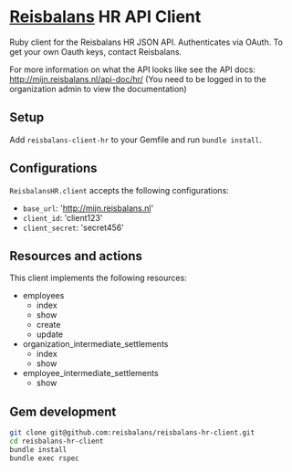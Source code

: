 # [Reisbalans](htps://www.reisbalans.nl) HR API Client

Ruby client for the Reisbalans HR JSON API. Authenticates via OAuth. To get your own Oauth keys, contact Reisbalans.

For more information on what the API looks like see the API docs: http://mijn.reisbalans.nl/api-doc/hr/
(You need to be logged in to the organization admin to view the documentation)

## Setup

Add `reisbalans-client-hr` to your Gemfile and run `bundle install`.

## Configurations

`ReisbalansHR.client` accepts the following configurations:

- `base_url`: 'http://mijn.reisbalans.nl'
- `client_id`: 'client123'
- `client_secret`: 'secret456'

## Resources and actions

This client implements the following resources:

- employees
    - index
    - show
    - create
    - update
- organization_intermediate_settlements
    - index
    - show
- employee_intermediate_settlements
    - show

## Gem development

```bash
git clone git@github.com:reisbalans/reisbalans-hr-client.git
cd reisbalans-hr-client
bundle install
bundle exec rspec
```
